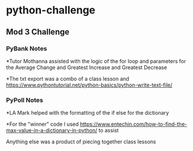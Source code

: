 # python-challenge
## Mod 3 Challenge
### PyBank Notes
  
  *Tutor Mothanna assisted with the logic of the for loop and parameters for the Average Change and Greatest Increase and Greatest Decrease
  
  *The txt export was a combo of a class lesson and https://www.pythontutorial.net/python-basics/python-write-text-file/
  
### PyPoll Notes

  *LA Mark helped with the formatting of the if else for the dictionary
  
  *For the "winner" code I used https://www.entechin.com/how-to-find-the-max-value-in-a-dictionary-in-python/ to assist
  

Anything else was a product of piecing together class lessons 
